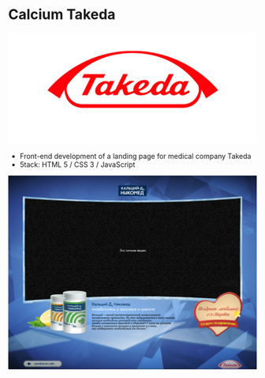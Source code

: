 # Calcium Takeda
![alt text](https://github.com/schiz/managed-projects/raw/master/pics/takeda.jpg "Calcium Takeda")
* Front-end development of a landing page for medical company Takeda
* 5tack: HTML 5 / CSS 3 / JavaScript

![alt text](https://github.com/schiz/calcium/raw/master/ishodnik.jpg "Calcium markup")
